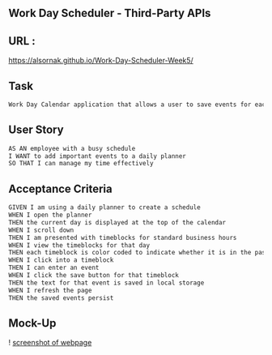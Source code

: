 ## Work Day Scheduler - Third-Party APIs

## URL :  
https://alsornak.github.io/Work-Day-Scheduler-Week5/

## Task
```md
Work Day Calendar application that allows a user to save events for each hour of the day. This app will run in the browser and feature dynamically updated HTML and CSS powered by jQuery.
```

## User Story
```md
AS AN employee with a busy schedule
I WANT to add important events to a daily planner
SO THAT I can manage my time effectively
```

## Acceptance Criteria

```md
GIVEN I am using a daily planner to create a schedule
WHEN I open the planner
THEN the current day is displayed at the top of the calendar
WHEN I scroll down
THEN I am presented with timeblocks for standard business hours
WHEN I view the timeblocks for that day
THEN each timeblock is color coded to indicate whether it is in the past, present, or future
WHEN I click into a timeblock
THEN I can enter an event
WHEN I click the save button for that timeblock
THEN the text for that event is saved in local storage
WHEN I refresh the page
THEN the saved events persist
```

## Mock-Up
! [screenshot of webpage](./assets/image/05-third-party-apis-homework-demo.gif)

